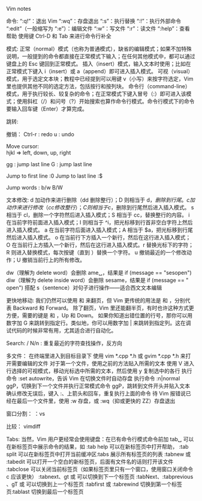 Vim notes

命令:
“:q!”：退出 Vim
“:wq”：存盘退出
“:s”：执行替换
“:!”：执行外部命令
“:edit”（一般缩写为 “:e”）：编辑文件
“:w”：写文件
“:r”：读文件
“:help”：查看帮助
使用键 Ctrl-D 和 Tab 来进行命令行补全

模式:
正常（normal）模式（也称为普通模式），缺省的编辑模式；如果不加特殊说明，一般提到的命令都直接在正常模式下输入；在任何其他模式中，都可以通过键盘上的 Esc 键回到正常模式。
插入（insert）模式，输入文本时使用；比如在正常模式下键入 i（insert）或 a（append）即可进入插入模式。
可视（visual）模式，用于选定文本块；教程中已经提到可以用键 v（小写）来按字符选定，Vim 里也提供其他不同的选定方法，包括按行和按列块。
命令行（command-line）模式，用于执行较长、较复杂的命令；在正常模式下键入冒号（:）即可进入该模式；使用斜杠（/）和问号（?）开始搜索也算作命令行模式。命令行模式下的命令要输入回车键（Enter）才算完成。

跳转:


撤销：
Ctrl-r : redo
u : undo

Move cursor:  
hjkl => left, down, up, right

gg : jump last line
G : jump last line

Jump to first line :0
Jump to last line :$

Jump words : b/w B/W

文本修改:
d 加动作来进行删除（dd 删除整行）；D 则相当于 d$，删除到行尾。
c 加动作来进行修改（cc 修改整行）；C 则相当于 c$，删除到行尾然后进入插入模式。
s 相当于 cl，删除一个字符然后进入插入模式；S 相当于 cc，替换整行的内容。
i 在当前字符前面进入插入模式；I 则相当于 ^i，把光标移到行首非空白字符上然后进入插入模式。
a 在当前字符后面进入插入模式；A 相当于 $a，把光标移到行尾然后进入插入模式。
o 在当前行下方插入一个新行，然后在这行进入插入模式；
O 在当前行上方插入一个新行，然后在这行进入插入模式。r 替换光标下的字符；
R 则进入替换模式，每次按键（直到 <Esc>）替换一个字符。
u 撤销最近的一个修改动作；U 撤销当前行上的所有修改。

dw（理解为 delete word）会删除 ame␣，结果是 if (message == "sesopen")
diw（理解为 delete inside word）会删除 sesame，结果是 if (message == " open")
搭配 s（sentence）对句子进行操作——适合西文文本编辑

更快地移动:
我们仍然可以使用 <PageUp> 和 <PageDown> 来翻页，但 Vim 更传统的用法是 <C-B> 和 <C-F>，分别代表 Backward 和 Forward。
除了翻页，Vim 里还能翻半页，有时也许这种方式更方便，需要的键是 <C-U> 和 <C-D>，Up 和 Down。
如果你知道出错位置的行号，那你可以用数字加 G 来跳转到指定行。类似地，你可以用数字加 | 来跳转到指定列。这在调试代码的时候非常有用，尤其适合进行自动化。

Search:
/
N/n : 重复最近的字符查找操作，反方向

多文件：
在终端里进入到目标目录下
使用 vim *.cpp *.h 或 gvim *.cpp *.h 来打开需要编辑的文件
对于第一个文件，使用之前的方法贴入所需的文本
使用 V 进入行选择的可视模式，移动光标选中所需的文本，然后使用 y 复制选中的各行
执行命令 :set autowrite，告诉 Vim 在切换文件时自动存盘
执行命令 :n|normal ggP，切换到下一个文件并执行正常模式命令 ggP，跳转到文件开头并贴入文本
确认修改无误后，键入 :、上箭头和回车，重复执行上面的命令
待 Vim 报错说已经在最后一个文件里，使用 :w 存盘，或 :wq（抑或更快的 ZZ）存盘退出


窗口分割：
：vs

比较：
vimdiff

Tabs:
当然，Vim 用户更经常会使用键盘：在已有命令行模式命令前加 tab␣ 可以在新标签页中展示命令的结果，如 :tab help 可以在新标签页中打开帮助，
:tab split 可以在新标签页中打开当前缓冲区:tabs 展示所有标签页的列表
:tabnew 或 :tabedit 可以打开一个空白的新标签页，后面有文件名的话则打开该文件
:tabclose 可以关闭当前标签页（如果标签页里只有一个窗口，使用窗口关闭命令 <C-W>c 应该更快）
:tabnext、gt 或 <C-PageDown> 可以切换到下一个标签页
:tabNext、:tabprevious 、gT 或 <C-PageUp> 可以切换到上一个标签页
:tabfirst 或 :tabrewind 切换到第一个标签页:tablast 切换到最后一个标签页